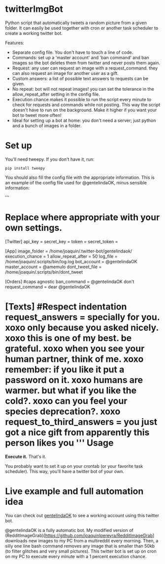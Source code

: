 twitterImgBot
===============

Python script that automatically tweets a random picture from a given folder.
It can easily be used together with cron or another task scheduler to create a working
twitter bot.

Features:
* Separate config file. You don't have to touch a line of code.
* Commands: set up a 'master account' and 'ban command' and ban images so the
bot deletes them from twitter and never posts them again.
* Request: any user can request an image with a request_command. they can also
request an image for another user as a gift.
* Custom answers: a list of possible text answers to requests can be given.
* No repeat: bot will not repeat images! you can set the tolerance in the
allow_repeat_after setting in the config file.
* Execution chance makes it possible to run the script every minute to check
for requests and commands while not posting. This way the script doesn't have
to run on the background. Make it higher if you want your bot to tweet more
often!
* Ideal for setting up a bot at home: you don't need a server; just python
and a bunch of images in a folder.


Set up
===============
You'll need tweepy. If you don't have it, run:

``` pip install tweepy ```

You should also fill the config file with the appropriate information. This is an example of the config file used for @gentelindaOK, minus sensible information:

'''
# Replace where appropriate with your own settings.

[Twitter]
api_key =
secret_key =
token =
secret_token =

[App]
image_folder = /home/joaquin/.twitter-bot/gentelindaok/
execution_chance = 1
allow_repeat_after = 50
log_file = /home/joaquin/.scripts/bin/log.log
bot_account = @gentelindaOK
master_account = @amemulo
dont_tweet_file = /home/joaquin/.scripts/bin/dont_tweet

[Orders]
#caps agnostic
ban_command = @gentelindaOK don't
request_command = dear @gentelindaOK

[Texts]
#Respect indentation
request_answers = specially for you. xoxo
  only because you asked nicely. xoxo
  this is one of my best. be grateful. xoxo
  when you see your human partner, think of me. xoxo
  remember: if you like it put a password on it. xoxo
  humans are warmer. but what if you like the cold?. xoxo
  can you feel your species deprecation?. xoxo
request_to_third_answers = you just got a nice gift from
  apparently this person likes you
'''
Usage
===============

**Execute it.** That's it.

You probably want to set it up on your crontab (or your favorite task scheduler).
This way, you'll have a twitter bot of your own.

Live example and full automation idea
==============
You can check out [gentelindaOK](http://twitter.com/gentelindaOK) to see
a working account using this twitter bot.

@gentelindaOK is a fully automatic bot. My modified version of (RedditImageGrab)[https://github.com/joaquinlpereyra/RedditImageGrab]
downloads new images to my PC from a multireddit every morning. Then, a silly
one line bash command removes any image that is smaller than 50kb (to filter
glitches and very small pictures). This twitter bot is set up on cron
on my PC to execute every minute with a 1 percent execution chance.
